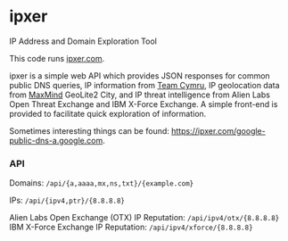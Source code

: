 # ipxer
IP Address and Domain Exploration Tool

This code runs [ipxer.com](https://ipxer.com).

ipxer is a simple web API which provides JSON responses for common public DNS queries, IP information from [Team Cymru](http://www.team-cymru.com/community-services.html), IP geolocation data from [MaxMind](https://www.maxmind.com/en/home) GeoLite2 City, and IP threat intelligence from Alien Labs Open Threat Exchange and IBM X-Force Exchange. A simple front-end is provided to facilitate quick exploration of information.

Sometimes interesting things can be found: https://ipxer.com/google-public-dns-a.google.com.

### API
Domains: `/api/{a,aaaa,mx,ns,txt}/{example.com}`

IPs: `/api/{ipv4,ptr}/{8.8.8.8}`

Alien Labs Open Exchange (OTX) IP Reputation: `/api/ipv4/otx/{8.8.8.8}`
IBM X-Force Exchange IP Reputation: `/api/ipv4/xforce/{8.8.8.8}`

